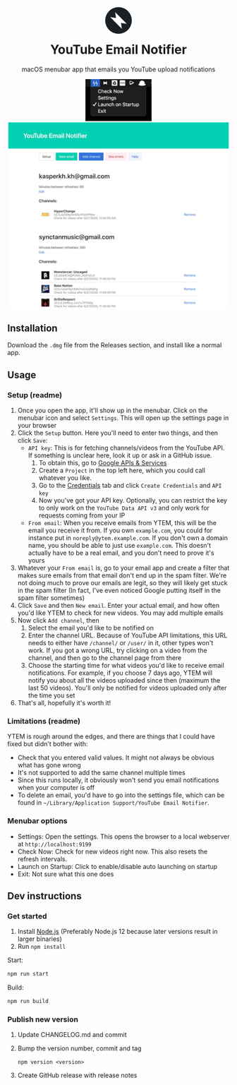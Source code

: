 <p align="center">
  <img src="./assets/logo.png" width="64">
</p>
<h1 align="center" style="margin-top:0px">
  YouTube Email Notifier
</h1>
<p align="center">macOS menubar app that emails you YouTube upload notifications</p>

<!-- hide this section inside the app, where the readme shows as a help section-->
<p align="center" class="hide-in-app">
  <img src="./assets/menubar-screenshot.jpg" width="150">
  <br>
  <img src="./assets/settings-screenshot.jpg" width="500">
</p>

## Installation

Download the `.dmg` file from the Releases section, and install like a normal app.

## Usage

### Setup (readme)
1. Once you open the app, it'll show up in the menubar. Click on the menubar icon and select `Settings`. This will open up the settings page in your browser
2. Click the `Setup` button. Here you'll need to enter two things, and then click `Save`:
    - `API key`: This is for fetching channels/videos from the YouTube API. If something is unclear here, look it up or ask in a GitHub issue.
        1. To obtain this, go to [Google APIs & Services](https://console.developers.google.com/apis/dashboard)
        2. Create a `Project` in the top left here, which you could call whatever you like.
        3. Go to the [Credentials](https://console.developers.google.com/apis/credentials) tab and click `Create Credentials` and `API key`
        4. Now you've got your API key. Optionally, you can restrict the key to only work on the `YouTube Data API v3` and only work for requests coming from your IP
    - `From email`: When you receive emails from YTEM, this will be the email you receive it from. If you own `example.com`, you could for instance put in `noreply@ytem.example.com`. If you don't own a domain name, you should be able to just use `example.com`. This doesn't actually have to be a real email, and you don't need to prove it's yours
3. Whatever your `From email` is, go to your email app and create a filter that makes sure emails from that email don't end up in the spam filter. We're not doing much to prove our emails are legit, so they will likely get stuck in the spam filter (In fact, I've even noticed Google putting itself in the spam filter sometimes)
4. Click `Save` and then `New email`. Enter your actual email, and how often you'd like YTEM to check for new videos. You may add multiple emails
5. Now click `Add channel`, then
    1. Select the email you'd like to be notified on
    2. Enter the channel URL. Because of YouTube API limitations, this URL needs to either have `/channel/` or `/user/` in it, other types won't work. If you got a wrong URL, try clicking on a video from the channel, and then go to the channel page from there
    3. Choose the starting time for what videos you'd like to receive email notifications. For example, if you choose 7 days ago, YTEM will notify you about all the videos uploaded since then (maximum the last 50 videos). You'll only be notified for videos uploaded only after the time you set
6. That's all, hopefully it's worth it!

### Limitations (readme)

YTEM is rough around the edges, and there are things that I could have fixed but didn't bother with:
- Check that you entered valid values. It might not always be obvious what has gone wrong
- It's not supported to add the same channel multiple times
- Since this runs locally, it obviously won't send you email notifications when your computer is off
- To delete an email, you'd have to go into the settings file, which can be found in `~/Library/Application Support/YouTube Email Notifier`.

### Menubar options

- Settings: Open the settings. This opens the browser to a local webserver at `http://localhost:9199`
- Check Now: Check for new videos right now. This also resets the refresh intervals.
- Launch on Startup: Click to enable/disable auto launching on startup
- Exit: Not sure what this one does

## Dev instructions

### Get started

1. Install [Node.js](https://nodejs.org) (Preferably Node.js 12 because later versions result in larger binaries)
2. Run `npm install`

Start:

```sh
npm run start
```

Build:

```sh
npm run build
```

### Publish new version

1. Update CHANGELOG.md and commit
2. Bump the version number, commit and tag

    ```
    npm version <version>
    ```

3. Create GitHub release with release notes
